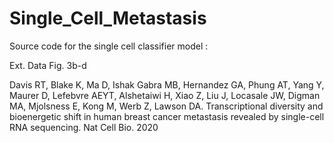 # Single_Cell_Metastasis

Source code for the single cell classifier model :

Ext. Data Fig. 3b-d 

Davis RT, Blake K, Ma D, Ishak Gabra MB, Hernandez GA, Phung AT, Yang Y, Maurer D, Lefebvre AEYT, Alshetaiwi H, Xiao Z, Liu J, Locasale JW, Digman MA, Mjolsness E, Kong M, Werb Z, Lawson DA. Transcriptional diversity and bioenergetic shift in human breast cancer metastasis revealed by single-cell RNA sequencing. Nat Cell Bio. 2020
